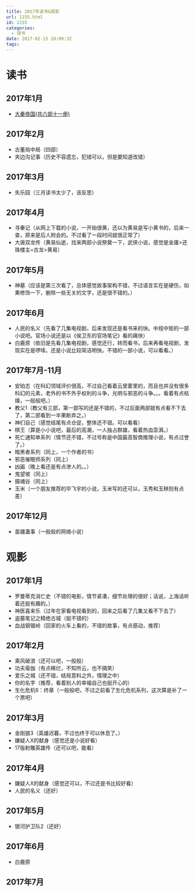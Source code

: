 ```yaml
---
title: 2017年读书&观影
url: 1155.html
id: 1155
categories:
  - 读书
date: 2017-02-15 20:09:32
tags:
---
```


读书
==

2017年1月
-------

*   [大秦帝国(共六部十一册)](https://book.douban.com/subject/3079029/)

2017年2月
-------

*   古董局中局（四部）
*   夹边沟记事（历史不容遗忘，犯错可以，但是要知道改错）

2017年3月
-------

*   失乐园（三月读书太少了，该反思）

2017年4月
-------

*   寻秦记（从网上下载的小说，一开始很黄，还以为黄易是写小黄书的，后来一查，原来是后人附会的。不过看了一段时间就很正常了）
*   大唐双龙传（黄易仙逝，找来两部小说祭奠一下，武侠小说，感觉是金庸>还珠楼主=古龙>黄易）

2017年5月
-------

*   神墓（应该是第三次看了，总体感觉故事架构不错，不过语言实在是硬伤，如果修饰一下，删除一些无关的文字，还是很不错的。）

2017年6月
-------

*   人民的名义（先看了几集电视剧，后来发现还是看书来的快。中规中矩的一部小说吧。官场小说还是以《侯卫东的官场笔记》看的痛快）
*   白鹿原（依旧是先看几集电视剧，感觉还行，转而看书，后来再看电视剧，发现实在是啰嗦。还是小说比较简洁明快。不错的一部小说，可以看看。）

2017年7月-11月
-----------

*   安珀志（在科幻领域评价很高，不过自己看着云里雾里的，而且也并没有很多科幻的元素，老外的书不外乎权利的斗争，光明与邪恶的斗争。。。看着有点枯燥，一般般吧。）
*   教父1（教父有三部，第一部写的还是不错的，不过后面两部就有点看不下去了，第二部看到一半果断弃之。）
*   神们自己（感觉结尾有点仓促，整体还不错。可以看看）
*   棋王（算是小小说吧，最后的高潮，一人独占群雄，看着热血澎湃。）
*   死亡通知单系列（情节还不错，不过号称是中国最高智商推理小说，有点过誉了。）
*   暗黑者系列（同上，一个作者的书）
*   邪恶催眠师系列（同上）
*   凶画（晚上看还是有点渗人的。。）
*   鬼望坡（同上）
*   摄魂谷（同上）
*   玉米（一个朋友推荐的毕飞宇的小说，玉米写的还可以，玉秀和玉秧则有点差）

2017年12月
--------

*   苗疆蛊事（一般般的网络小说）

观影
==

2017年1月
-------

*   罗曼蒂克消亡史（不错的电影，情节紧凑，细节处理的很好；话说，上海话听着还挺有趣的。）
*   神医喜来乐（过年在家看电视看到的，回来之后看了几集又看不下去了）
*   盗墓笔记之精绝古城（挺不错的）
*   血战钢锯岭（回家的火车上看的，不错的故事，有点感动，推荐）

2017年2月
-------

*   乘风破浪（还可以吧，一般般）
*   功夫瑜伽（有点稀烂，不知所云，也不搞笑）
*   爱乐之城（还不错，结局意料之外，情理之中）
*   你的名字（推荐，看着别人的幸福自己也挺开心的）
*   生化危机6：终章（一般般吧，不过之前看了生化危机系列，这次算是补了一个票吧）

2017年3月
-------

*   金刚狼3（英雄迟暮，不过也终于可以休息了。）
*   嫌疑人X的献身（感觉还是小说好看）
*   17版射雕英雄传（还可以吧，能看）

2017年4月
-------

*   嫌疑人X的献身（感觉还可以，不过还是书比较好看）
*   人民的名义（还好）

2017年5月
-------

*   银河护卫队2（还好）

2017年6月
-------

*   白鹿原

2017年7月
-------